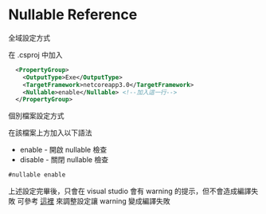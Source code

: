 # Nullable Reference

全域設定方式

在 .csproj 中加入

```xml
  <PropertyGroup>
    <OutputType>Exe</OutputType>
    <TargetFramework>netcoreapp3.0</TargetFramework>
    <Nullable>enable</Nullable> <!--加入這一行-->
  </PropertyGroup>
```

個別檔案設定方式

在該檔案上方加入以下語法

- enable - 開啟 nullable 檢查
- disable - 關閉 nullable 檢查

```csharp
#nullable enable
```

上述設定完畢後，只會在 visual studio 會有 warning 的提示，但不會造成編譯失敗
可參考 [這裡](../../../Tools/Visual%20Studio/讓%20warning%20變成編譯失敗.md) 來調整設定讓 warning 變成編譯失敗
